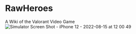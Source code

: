 # RawHeroes
A Wiki of the Valorant Video Game
![Simulator Screen Shot - iPhone 12 - 2022-08-15 at 12 00 49](https://user-images.githubusercontent.com/61477561/184671241-171b0b29-8d5b-4d3d-968d-2e19b0e55a0d.png)
